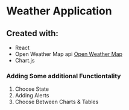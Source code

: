 # Weather Application

## Created with:
- React
- Open Weather Map api [Open Weather Map](https://openweathermap.org/)
- Chart.js


### Adding Some additional Functiontality
1. Choose State
2. Adding Alerts
3. Choose Between Charts & Tables


